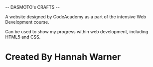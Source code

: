 -- DASMOTO's CRAFTS -- 

A website designed by CodeAcademy as a part of the intensive Web Development course. 

Can be used to show my progress within web development, including HTML5 and CSS.


# Created By Hannah Warner 
